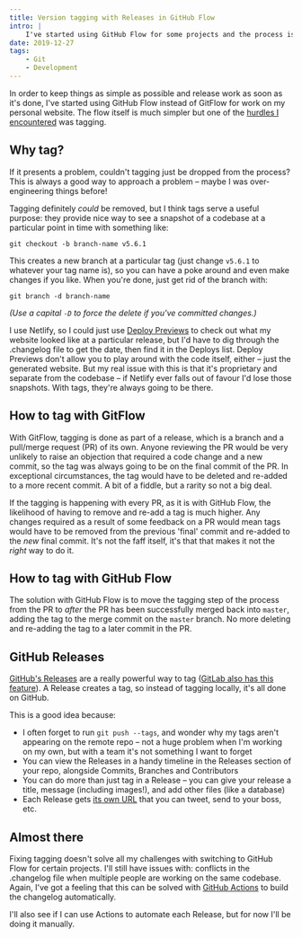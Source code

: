 ```yaml
---
title: Version tagging with Releases in GitHub Flow
intro: |
    I've started using GitHub Flow for some projects and the process is much simpler than GitFlow, but one hurdle I encountered was tagging.
date: 2019-12-27
tags:
    - Git
    - Development
---
```


In order to keep things as simple as possible and release work as soon as it's done, I've started using GitHub Flow instead of GitFlow for work on my personal website. The flow itself is much simpler but one of the [hurdles I encountered](/blog/simplifying-branching-and-deployment-with-github-flow#the-drawbacks) was tagging.


## Why tag?

If it presents a problem, couldn't tagging just be dropped from the process? This is always a good way to approach a problem – maybe I was over-engineering things before!

Tagging definitely *could* be removed, but I think tags serve a useful purpose: they provide nice way to see a snapshot of a codebase at a particular point in time with something like:

```git
git checkout -b branch-name v5.6.1
```

This creates a new branch at a particular tag (just change `v5.6.1` to whatever your tag name is), so you can have a poke around and even make changes if you like. When you're done, just get rid of the branch with:

```git
git branch -d branch-name
```

<i>(Use a capital `-D` to force the delete if you've committed changes.)</i>

I use Netlify, so I could just use [Deploy Previews](/blog/netlify-deploy-previews) to check out what my website looked like at a particular release, but I'd have to dig through the .changelog file to get the date, then find it in the Deploys list. Deploy Previews don't allow you to play around with the code itself, either – just the generated website. But my real issue with this is that it's proprietary and separate from the codebase – if Netlify ever falls out of favour I'd lose those snapshots. With tags, they're always going to be there.


## How to tag with GitFlow

With GitFlow, tagging is done as part of a release, which is a branch and a pull/merge request (PR) of its own. Anyone reviewing the PR would be very unlikely to raise an objection that required a code change and a new commit, so the tag was always going to be on the final commit of the PR. In exceptional circumstances, the tag would have to be deleted and re-added to a more recent commit. A bit of a fiddle, but a rarity so not a big deal.

If the tagging is happening with every PR, as it is with GitHub Flow, the likelihood of having to remove and re-add a tag is much higher. Any changes required as a result of some feedback on a PR would mean tags would have to be removed from the previous 'final' commit and re-added to the *new* final commit. It's not the faff itself, it's that that makes it not the *right* way to do it.


## How to tag with GitHub Flow

The solution with GitHub Flow is to move the tagging step of the process from the PR to *after* the PR has been successfully merged back into `master`, adding the tag to the merge commit on the `master` branch. No more deleting and re-adding the tag to a later commit in the PR.


## GitHub Releases

[GitHub's Releases](https://help.github.com/en/github/administering-a-repository/creating-releases) are a really powerful way to tag ([GitLab also has this feature](https://docs.gitlab.com/ee/user/project/releases/)). A Release creates a tag, so instead of tagging locally, it's all done on GitHub.

This is a good idea because:

- I often forget to run `git push --tags`, and wonder why my tags aren't appearing on the remote repo – not a huge problem when I'm working on my own, but with a team it's not something I want to forget
- You can view the Releases in a handy timeline in the Releases section of your repo, alongside Commits, Branches and Contributors
- You can do more than just tag in a Release – you can give your release a title, message (including images!), and add other files (like a database)
- Each Release gets [its own URL](https://github.com/tempertemper/tempertemper.net/releases/tag/v5.6.1) that you can tweet, send to your boss, etc.


## Almost there

Fixing tagging doesn't solve all my challenges with switching to GitHub Flow for certain projects. I'll still have issues with: conflicts in the .changelog file when multiple people are working on the same codebase. Again, I've got a feeling that this can be solved with [GitHub Actions](https://github.com/features/actions) to build the changelog automatically.

I'll also see if I can use Actions to automate each Release, but for now I'll be doing it manually.
